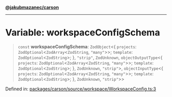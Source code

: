 [**@jakubmazanec/carson**](../README.md)

---

# Variable: workspaceConfigSchema

> `const` **workspaceConfigSchema**: `ZodObject`\<\{ `projects`:
> `ZodOptional`\<`ZodArray`\<`ZodString`, `"many"`\>\>; `template`: `ZodOptional`\<`ZodString`\>;
> \}, `"strip"`, `ZodUnknown`, `objectOutputType`\<\{ `projects`:
> `ZodOptional`\<`ZodArray`\<`ZodString`, `"many"`\>\>; `template`: `ZodOptional`\<`ZodString`\>;
> \}, `ZodUnknown`, `"strip"`\>, `objectInputType`\<\{ `projects`:
> `ZodOptional`\<`ZodArray`\<`ZodString`, `"many"`\>\>; `template`: `ZodOptional`\<`ZodString`\>;
> \}, `ZodUnknown`, `"strip"`\>\>

Defined in:
[packages/carson/source/workspace/WorkspaceConfig.ts:3](https://github.com/jakubmazanec/tools/blob/d956cf350ae3e6bad1df754a19dfbabb088c1451/packages/carson/source/workspace/WorkspaceConfig.ts#L3)
